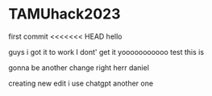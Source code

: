 # TAMUhack2023
first commit
<<<<<<< HEAD
hello


guys i got it to work
I dont' get it
yooooooooooo
test
this is 

gonna be another change right herr
daniel

creating new edit 
i use chatgpt
another one